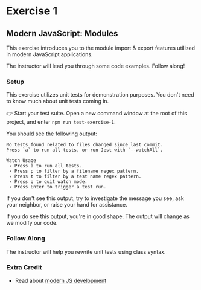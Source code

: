 # Exercise 1
## Modern JavaScript: Modules

This exercise introduces you to the module import & export features utilized in modern JavaScript applications. 

The instructor will lead you through some code examples. Follow along!

### Setup

This exercise utilizes unit tests for demonstration purposes. You don't need to know much about unit tests coming in. 

👉 Start your test suite. Open a new command window at the root of this project, and enter `npm run test-exercise-1`.

You should see the following output:

```
No tests found related to files changed since last commit.
Press `a` to run all tests, or run Jest with `--watchAll`.

Watch Usage
 › Press a to run all tests.
 › Press p to filter by a filename regex pattern.
 › Press t to filter by a test name regex pattern.
 › Press q to quit watch mode.
 › Press Enter to trigger a test run.
```

If you don't see this output, try to investigate the message you see, ask your neighbor, or raise your hand for assistance.

If you do see this output, you're in good shape. The output will change as we modify our code.

### Follow Along

The instructor will help you rewrite unit tests using class syntax. 

### Extra Credit

* Read about [modern JS development](https://medium.com/the-node-js-collection/modern-javascript-explained-for-dinosaurs-f695e9747b70)
